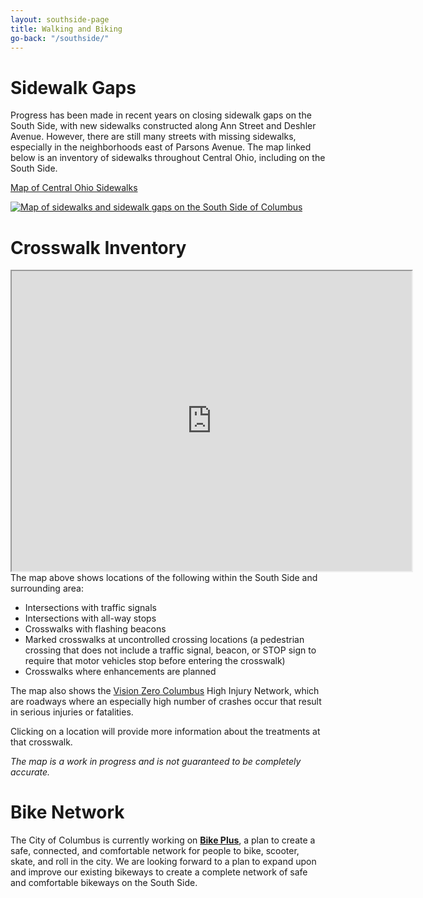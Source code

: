 ```yaml
---
layout: southside-page
title: Walking and Biking
go-back: "/southside/"
---
```


# Sidewalk Gaps
Progress has been made in recent years on closing sidewalk gaps on the South Side, with new sidewalks constructed along Ann Street and Deshler Avenue. However, there are still many streets with missing sidewalks, especially in the neighborhoods east of Parsons Avenue. The map linked below is an inventory of sidewalks throughout Central Ohio, including on the South Side.

<a href="https://public-morpc.hub.arcgis.com/items/bd68fafaaf574d8a9ebc65e86938fa41" class="stuff__button button"><i class="fas fa-map fa-fw button__icon button__icon--left"></i> Map of Central Ohio Sidewalks</a>

<a href="https://public-morpc.hub.arcgis.com/items/bd68fafaaf574d8a9ebc65e86938fa41"><img src="https://files.soltesz.xyz/southside/southsidesidewalks.png" alt="Map of sidewalks and sidewalk gaps on the South Side of Columbus" class="page-figure__image"></a>

# Crosswalk Inventory
<div class="map-container">
    <iframe src="https://www.google.com/maps/d/embed?mid=1t0GH7BHKV7hQdGBqkKE7CvFoW3dKvJc&ehbc=2E312F&noprof=1" width="640" height="480" class="embed-map"></iframe>
</div>
The map above shows locations of the following within the South Side and surrounding area:

- Intersections with traffic signals
- Intersections with all-way stops
- Crosswalks with flashing beacons
- Marked crosswalks at uncontrolled crossing locations (a pedestrian crossing that does not include a traffic signal, beacon, or STOP sign to require that motor vehicles stop before entering the crosswalk)
- Crosswalks where enhancements are planned

The map also shows the [Vision Zero Columbus](https://vision-zero-columbus.hub.arcgis.com/) High Injury Network, which are roadways where an especially high number of crashes occur that result in serious injuries or fatalities. 

Clicking on a location will provide more information about the treatments at that crosswalk.

*The map is a work in progress and is not guaranteed to be completely accurate.*

# Bike Network
The City of Columbus is currently working on **[Bike Plus](https://storymaps.arcgis.com/stories/fa0d7f19855a46f5a67ad741da665439?header=false&cover=false)**, a plan to create a safe, connected, and comfortable network for people to bike, scooter, skate, and roll in the city. We are looking forward to a plan to expand upon and improve our existing bikeways to create a complete network of safe and comfortable bikeways on the South Side.